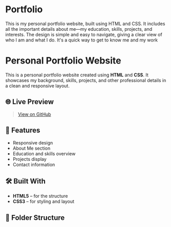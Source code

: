 # Portfolio
This is my personal portfolio website, built using HTML and CSS. It includes all the important details about me—my education, skills, projects, and interests. The design is simple and easy to navigate, giving a clear view of who I am and what I do. It's a quick way to get to know me and my work

# Personal Portfolio Website

This is a personal portfolio website created using **HTML** and **CSS**. It showcases my background, skills, projects, and other professional details in a clean and responsive layout.

## 🌐 Live Preview

> [View on GitHub](https://github.com/onkardhanewar/Portfolio)

## 📁 Features

- Responsive design
- About Me section
- Education and skills overview
- Projects display
- Contact information

## 🛠️ Built With

- **HTML5** – for the structure  
- **CSS3** – for styling and layout  

## 📂 Folder Structure
